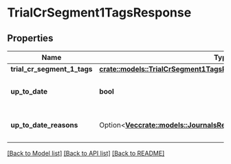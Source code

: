 # TrialCrSegment1TagsResponse

## Properties

Name | Type | Description | Notes
------------ | ------------- | ------------- | -------------
**trial_cr_segment_1_tags** | [**crate::models::TrialCrSegment1TagsResponseTrialCrSegment1Tags**](trialCrSegment_1TagsResponse_trial_cr_segment_1_tags.md) |  | 
**up_to_date** | **bool** | 集計結果が最新かどうか | 
**up_to_date_reasons** | Option<[**Vec<crate::models::JournalsResponseJournalsUpToDateReasons>**](journalsResponse_journals_up_to_date_reasons.md)> | 集計が最新でない場合の要因情報 | [optional]

[[Back to Model list]](../README.md#documentation-for-models) [[Back to API list]](../README.md#documentation-for-api-endpoints) [[Back to README]](../README.md)


